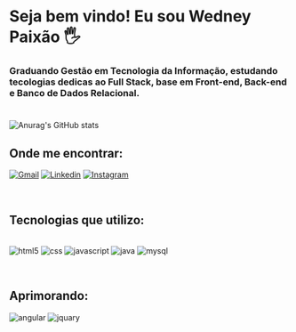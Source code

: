 # Seja bem vindo! Eu sou Wedney Paixão 🖐️

### Graduando Gestão em Tecnologia da Informação, estudando tecologias dedicas ao Full Stack, base em Front-end, Back-end e Banco de Dados Relacional.
#
![Anurag's GitHub stats](https://github-readme-stats.vercel.app/api?username=wedneypixao&show_icons=true&theme=tokyonight)

## Onde me encontrar:
[![Gmail](https://img.shields.io/badge/Gmail-D14836?style=for-the-badge&logo=gmail&logoColor=white)](mailto:wedneyalmeida.dev@gmail.com)
[![Linkedin](https://img.shields.io/badge/LinkedIn-0077B5?style=for-the-badge&logo=linkedin&logoColor=white)](linkedin.com/in/wedney-paixão-036a01111)
[![Instagram](https://img.shields.io/badge/Instagram-E4405F?style=for-the-badge&logo=instagram&logoColor=white)](https://instagram.com/wedney.p)

<br>

## Tecnologias que utilizo:
<br><img aling="center" alt="html5" src="https://img.shields.io/badge/HTML5-E34F26?style=for-the-badge&logo=html5&logoColor=white">
   <img aling="center" alt="css" src="https://img.shields.io/badge/CSS3-1572B6?style=for-the-badge&logo=css3&logoColor=white"> 
   <img aling="center" alt="javascript" src="https://img.shields.io/badge/JavaScript-F7DF1E?style=for-the-badge&logo=javascript&logoColor=black"> 
   <img aling="center" alt="java" src="https://img.shields.io/badge/Java-ED8B00?style=for-the-badge&logo=java&logoColor=white"> 
   <img aling="center" alt="mysql" src="https://img.shields.io/badge/MySQL-00000F?style=for-the-badge&logo=mysql&logoColor=white">   

<br>

## Aprimorando:
 <img aling="center" alt="angular" src="https://img.shields.io/badge/Angular-DD0031?style=for-the-badge&logo=angular&logoColor=white"> <img aling="center" alt="jquary" src="https://img.shields.io/badge/jQuery-0769AD?style=for-the-badge&logo=jquery&logoColor=white">


